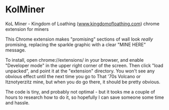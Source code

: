 # KolMiner
KoL Miner - Kingdom of Loathing (www.kingdomofloathing.com) chrome extension for miners

This Chrome extension makes "promising" sections of wall look _really_ promising, replacing
the sparkle graphic with a clear "MINE HERE" message.

To install, open chrome://extensions/ in your browser, and enable "Developer mode" in the upper
right corner of the screen. Then click "load unpacked", and point it at the "extension" directory.
You won't see any obvious effect until the next time you go to That '70s Volcano or Itznotyerzitz
mine, but when you do go there, it should be pretty obvious.

The code is tiny, and probably not optimal - but it tooks me a couple of hours to research how
to do it, so hopefully I can save someone some time and hassle.
